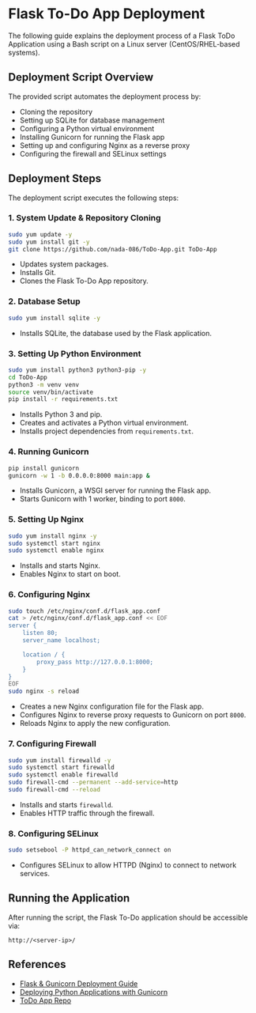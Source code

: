 # Flask To-Do App Deployment

The following guide explains the deployment process of a Flask ToDo Application using a Bash script on a Linux server (CentOS/RHEL-based systems).

## Deployment Script Overview
The provided script automates the deployment process by:
- Cloning the repository
- Setting up SQLite for database management
- Configuring a Python virtual environment
- Installing Gunicorn for running the Flask app
- Setting up and configuring Nginx as a reverse proxy
- Configuring the firewall and SELinux settings

## Deployment Steps
The deployment script executes the following steps:

### 1. System Update & Repository Cloning
```bash
sudo yum update -y
sudo yum install git -y
git clone https://github.com/nada-086/ToDo-App.git ToDo-App
```
- Updates system packages.
- Installs Git.
- Clones the Flask To-Do App repository.

### 2. Database Setup
```bash
sudo yum install sqlite -y
```
- Installs SQLite, the database used by the Flask application.

### 3. Setting Up Python Environment
```bash
sudo yum install python3 python3-pip -y
cd ToDo-App
python3 -m venv venv
source venv/bin/activate
pip install -r requirements.txt
```
- Installs Python 3 and pip.
- Creates and activates a Python virtual environment.
- Installs project dependencies from `requirements.txt`.

### 4. Running Gunicorn
```bash
pip install gunicorn
gunicorn -w 1 -b 0.0.0.0:8000 main:app &
```
- Installs Gunicorn, a WSGI server for running the Flask app.
- Starts Gunicorn with 1 worker, binding to port `8000`.

### 5. Setting Up Nginx
```bash
sudo yum install nginx -y
sudo systemctl start nginx
sudo systemctl enable nginx
```
- Installs and starts Nginx.
- Enables Nginx to start on boot.

### 6. Configuring Nginx
```bash
sudo touch /etc/nginx/conf.d/flask_app.conf
cat > /etc/nginx/conf.d/flask_app.conf << EOF
server {
    listen 80;
    server_name localhost;

    location / {
        proxy_pass http://127.0.0.1:8000;
    }
}
EOF
sudo nginx -s reload
```
- Creates a new Nginx configuration file for the Flask app.
- Configures Nginx to reverse proxy requests to Gunicorn on port `8000`.
- Reloads Nginx to apply the new configuration.

### 7. Configuring Firewall
```bash
sudo yum install firewalld -y
sudo systemctl start firewalld
sudo systemctl enable firewalld
sudo firewall-cmd --permanent --add-service=http
sudo firewall-cmd --reload
```
- Installs and starts `firewalld`.
- Enables HTTP traffic through the firewall.

### 8. Configuring SELinux
```bash
sudo setsebool -P httpd_can_network_connect on
```
- Configures SELinux to allow HTTPD (Nginx) to connect to network services.

## Running the Application
After running the script, the Flask To-Do application should be accessible via:
```
http://<server-ip>/
```

## References
- [Flask & Gunicorn Deployment Guide](https://www.linode.com/docs/guides/flask-and-gunicorn-on-ubuntu/)
- [Deploying Python Applications with Gunicorn](https://www.geeksforgeeks.org/deploying-python-applications-with-gunicorn/)
- [ToDo App Repo](https://github.com/nada-086/ToDo-App.git)